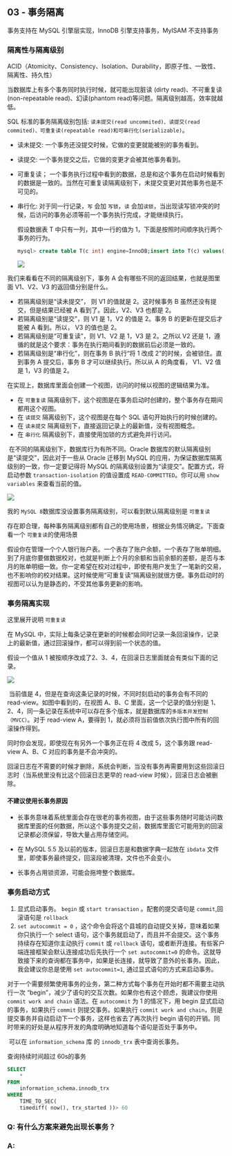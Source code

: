 ## 03 - 事务隔离

事务支持在 MySQL 引擎层实现，InnoDB 引擎支持事务，MyISAM 不支持事务

### 隔离性与隔离级别

ACID（Atomicity、Consistency、Isolation、Durability，即原子性、一致性、隔离性、持久性）

当数据库上有多个事务同时执行时候，就可能出现脏读 (dirty read)、不可重复读(non-repeatable read)、幻读(phantom read)等问题。隔离级别越高，效率就越低。

SQL 标准的事务隔离级别包括: `读未提交(read uncommited)、读提交(read commited)、可重复读(repeatable read)和可串行化(serializable)`。

- 读未提交: 一个事务还没提交时候，它做的变更就能被别的事务看到。

- 读提交: 一个事务提交之后，它做的变更才会被其他事务看到。

- 可重复读； 一个事务执行过程中看到的数据，总是和这个事务在启动时候看到的数据是一致的。当然在可重复读隔离级别下，未提交变更对其他事务也是不可见的。

- 串行化: 对于同一行记录，`写` 会加 `写锁`，`读` 会加`读锁`，当出现读写锁冲突的时候，后访问的事务必须等前一个事务执行完成，才能继续执行。

  假设数据表 T 中只有一列，其中一行的值为 1，下面是按照时间顺序执行两个事务的行为。

  ```sql
  mysql> create table T(c int) engine=InnoDB;insert into T(c) values(1);
  ```

  ![](../imgs/2.png)

我们来看看在不同的隔离级别下，事务 A 会有哪些不同的返回结果，也就是图里面 V1、V2、V3 的返回值分别是什么。

- 若隔离级别是“读未提交”， 则 V1 的值就是 2。这时候事务 B 虽然还没有提交，但是结果已经被 A 看到了。因此，V2、V3 也都是 2。
- 若隔离级别是“读提交”，则 V1 是 1，V2 的值是 2。事务 B 的更新在提交后才能被 A 看到。所以， V3 的值也是 2。
- 若隔离级别是“可重复读”，则 V1、V2 是 1，V3 是 2。之所以 V2 还是 1，遵循的就是这个要求：事务在执行期间看到的数据前后必须是一致的。
- 若隔离级别是“串行化”，则在事务 B 执行“将 1 改成 2”的时候，会被锁住。直到事务 A 提交后，事务 B 才可以继续执行。所以从 A 的角度看， V1、V2 值是 1，V3 的值是 2。

在实现上，数据库里面会创建一个视图，访问的时候以视图的逻辑结果为准。

- 在 `可重复读` 隔离级别下，这个视图是在事务启动时创建的，整个事务存在期间都用这个视图。
- 在 `读提交` 隔离级别下，这个视图是在每个 SQL 语句开始执行的时候创建的。
- 在 `读未提交` 隔离级别下，直接返回记录上的最新值，没有视图概念。
- 在 `串行化` 隔离级别下，直接使用加锁的方式避免并行访问。

​        在不同的隔离级别下，数据库行为有所不同。Oracle 数据库的默认隔离级别是“读提交”，因此对于一些从 Oracle 迁移到 MySQL 的应用，为保证数据库隔离级别的一致，你一定要记得将 MySQL 的隔离级别设置为“读提交”。配置方式，将启动参数 `transaction-isolation` 的值设置成 `READ-COMMITTED`。你可以用 `show variables` 来查看当前的值。

![](../imgs/transaction-level.png)

我的 `MySQL 8`数据库没设置事务隔离级别，可以看到默认隔离级别是 `可重复读`

存在即合理，每种事务隔离级别都有自己的使用场景，根据业务情况确定。下面查看一个 `可重复读`的使用场景

假设你在管理一个个人银行账户表。一个表存了账户余额，一个表存了账单明细。到了月底你要做数据校对，也就是判断上个月的余额和当前余额的差额，是否与本月的账单明细一致。你一定希望在校对过程中，即使有用户发生了一笔新的交易，也不影响你的校对结果。这时候使用“可重复读”隔离级别就很方便。事务启动时的视图可以认为是静态的，不受其他事务更新的影响。

### 事务隔离实现

这里展开说明 `可重复读`

在 MySQL 中，实际上每条记录在更新的时候都会同时记录一条回滚操作，记录上的最新值，通过回滚操作，都可以得到前一个状态的值。

假设一个值从 1 被按顺序改成了2、3、4，在回滚日志里面就会有类似下面的记录。

![](../imgs/mvcc-log.png)

​           当前值是 4，但是在查询这条记录的时候，不同时刻启动的事务会有不同的 read-view。如图中看到的，在视图 A、B、C 里面，这一个记录的值分别是 1、2、4，同一条记录在系统中可以存在多个版本，就是数据库的`多版本并发控制（MVCC）`。对于 read-view A，要得到 1，就必须将当前值依次执行图中所有的回滚操作得到。

同时你会发现，即使现在有另外一个事务正在将 4 改成 5，这个事务跟 read-view A、B、C 对应的事务是不会冲突的。

回滚日志在不需要的时候才删除，系统会判断，当没有事务再需要用到这些回滚日志时（当系统里没有比这个回滚日志更早的 read-view 时候），回滚日志会被删除。

#### 不建议使用长事务原因

- 长事务意味着系统里面会存在很老的事务视图，由于这些事务随时可能访问数据库里面的任何数据，所以这个事务提交之前，数据库里面它可能用到的回滚记录都必须保留，导致大量占用存储空间。

- 在 MySQL 5.5 及以前的版本，回滚日志是和数据字典一起放在 `ibdata` 文件里，即使事务最终提交，回滚段被清理，文件也不会变小。
- 长事务占用锁资源，可能会拖垮整个数据库。

### 事务启动方式

1. 显式启动事务。 `begin` 或 `start transaction` 。配套的提交语句是 `commit`,回滚语句是 `rollback`
2. `set autocommit = 0` ，这个命令会将这个县城的自动提交关掉，意味着如果你只执行一个 select 语句，这个事务就启动了，而且并不会提交。这个事务持续存在知道你主动执行 `commit` 或 `rollback` 语句，或者断开连接。有些客户端连接框架会默认连接成功后先执行一个 `set autocommit=0` 的命令。这就导致接下来的查询都在事务中，如果是长连接，就导致了意外的长事务。因此，我会建议你总是使用 `set autocommit=1`, 通过显式语句的方式来启动事务。

​              对于一个需要频繁使用事务的业务，第二种方式每个事务在开始时都不需要主动执行一次 “begin”，减少了语句的交互次数。如果你也有这个顾虑，我建议你使用 `commit work and chain` 语法。在 `autocommit` 为 1 的情况下，用 begin 显式启动的事务，如果执行 `commit` 则提交事务。如果执行 `commit work and chain`，则是提交事务并自动启动下一个事务，这样也省去了再次执行 begin 语句的开销。同时带来的好处是从程序开发的角度明确地知道每个语句是否处于事务中。

​    可以在 `information_schema` 库 的 `innodb_trx` 表中查询长事务。

查询持续时间超过 60s的事务

```sql
SELECT
	* 
FROM
	information_schema.innodb_trx 
WHERE
	TIME_TO_SEC(
	timediff( now(), trx_started ))> 60
```

### Q: 有什么方案来避免出现长事务？

### A: